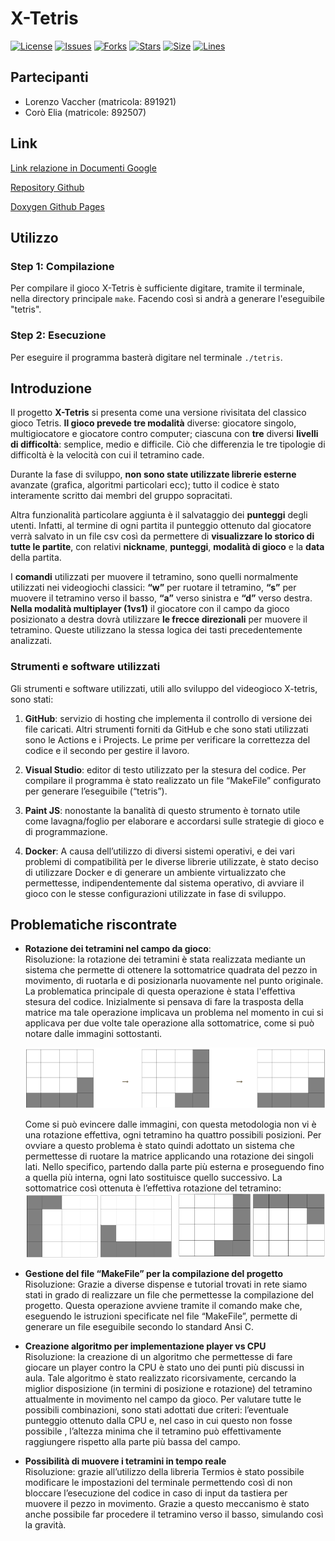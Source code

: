 # X-Tetris
[![License](https://img.shields.io/github/license/UniveLE/x-tetris)](https://github.com/UniveLE/x-tetris)
[![Issues](https://img.shields.io/github/issues/UniveLE/x-tetris)](https://github.com/UniveLE/x-tetris)
[![Forks](https://img.shields.io/github/forks/UniveLE/x-tetris)](https://github.com/UniveLE/x-tetris)
[![Stars](https://img.shields.io/github/stars/UniveLE/x-tetris)](https://github.com/UniveLE/x-tetris)
[![Size](https://img.shields.io/github/languages/code-size/UniveLE/x-tetris)](https://github.com/UniveLE/x-tetris)
[![Lines](https://img.shields.io/tokei/lines/github/UniveLE/x-tetris)](https://github.com/UniveLE/x-tetris)

## Partecipanti
* Lorenzo Vaccher (matricola: 891921)
* Corò Elia (matricole: 892507)

## Link
[Link relazione in Documenti Google](https://docs.google.com/document/d/1TnKNtrtsvZiEISFd6u0V8dcFj1k6fb3T95S-ayjF9LA/edit?usp=sharing)

[Repository Github](https://github.com/UniveLE/x-tetris)

[Doxygen Github Pages](https://univele.github.io/x-tetris/docs/html/index.html)

## Utilizzo
### Step 1: Compilazione
 Per compilare il gioco X-Tetris è sufficiente digitare, tramite il terminale, nella directory principale `make`. Facendo così si andrà a generare l'eseguibile "tetris".
### Step 2: Esecuzione
 Per eseguire il programma basterà digitare nel terminale `./tetris`.

## Introduzione
Il progetto **X-Tetris** si presenta come una versione rivisitata del classico gioco Tetris. **Il gioco prevede tre modalità** diverse: giocatore singolo, multigiocatore e giocatore contro computer; ciascuna con **tre** diversi **livelli di difficoltà**: semplice, medio e difficile. Ciò che differenzia le tre tipologie di difficoltà è la velocità con cui il tetramino cade.

Durante la fase di sviluppo, **non sono state utilizzate librerie esterne** avanzate (grafica, algoritmi particolari ecc); tutto il codice è stato interamente scritto dai membri del gruppo sopracitati.  

Altra funzionalità particolare aggiunta è il salvataggio dei **punteggi** degli utenti. Infatti, al termine di ogni partita il punteggio ottenuto dal giocatore verrà salvato in un file csv così da permettere di **visualizzare lo storico di tutte le partite**, con relativi **nickname**, **punteggi**, **modalità di gioco** e la **data** della partita. 

I **comandi** utilizzati per muovere il tetramino, sono quelli normalmente utilizzati nei videogiochi classici: **“w”** per ruotare il tetramino, **“s”** per muovere il tetramino verso il basso, **“a”** verso sinistra e **“d”** verso destra. **Nella modalità multiplayer (1vs1)** il giocatore con il campo da gioco posizionato a destra dovrà utilizzare **le frecce direzionali** per muovere il tetramino. Queste utilizzano la stessa logica dei tasti precedentemente analizzati.   

### Strumenti e software utilizzati
Gli strumenti e software utilizzati, utili allo sviluppo del videogioco X-tetris, sono stati:
1. **GitHub**: servizio di hosting che implementa il controllo di versione dei file caricati. Altri strumenti forniti da GitHub e che sono stati utilizzati sono le Actions e i Projects. Le prime per verificare la correttezza del codice e il secondo per gestire il lavoro. 

2. **Visual Studio**: editor di testo utilizzato per  la stesura del codice. Per compilare il programma è stato realizzato un file “MakeFile” configurato per generare l’eseguibile (“tetris”).

3. **Paint JS**: nonostante la banalità di questo strumento è tornato utile come lavagna/foglio per elaborare e accordarsi sulle strategie di gioco e di programmazione.

4. **Docker**: A causa dell’utilizzo di diversi sistemi operativi, e dei vari problemi di compatibilità per le diverse librerie utilizzate, è stato deciso di utilizzare Docker e di generare un ambiente virtualizzato che permettesse, indipendentemente dal sistema operativo, di avviare il gioco con le stesse configurazioni utilizzate in fase di sviluppo.

## Problematiche riscontrate
* **Rotazione dei tetramini nel campo da gioco**:  
    Risoluzione: la rotazione dei tetramini è stata realizzata mediante un sistema che permette di ottenere la sottomatrice quadrata del pezzo in movimento, di ruotarla e di posizionarla nuovamente nel punto originale.  La problematica principale di questa operazione è stata l'effettiva stesura del codice. Inizialmente si pensava di fare la trasposta della matrice ma tale operazione implicava un problema nel momento in cui si applicava per due volte tale operazione alla sottomatrice, come si può notare dalle immagini sottostanti. 

    ![](./img/trasposta.png)

    Come si può evincere dalle immagini, con questa metodologia non vi è una rotazione effettiva, ogni tetramino ha quattro possibili posizioni. Per ovviare a questo problema è stato quindi adottato un sistema che permettesse di ruotare la matrice applicando una rotazione dei singoli lati. Nello specifico, partendo dalla parte più esterna e proseguendo fino a quella più interna, ogni lato sostituisce quello successivo. La sottomatrice così ottenuta è l’effettiva rotazione del tetramino:
    ![](./img/rotazione.png)

* **Gestione del file “MakeFile” per la compilazione del progetto**  
    Risoluzione: Grazie a diverse dispense e tutorial trovati in rete siamo stati in grado di realizzare un file che permettesse la compilazione del progetto. Questa operazione avviene tramite il comando make che, eseguendo le istruzioni specificate nel file “MakeFile”, permette di generare un file eseguibile secondo lo standard Ansi C.

* **Creazione algoritmo per implementazione player vs CPU**  
    Risoluzione: la creazione di un algoritmo che permettesse di fare giocare un player contro la CPU è stato uno dei punti più discussi in aula. Tale algoritmo è stato realizzato ricorsivamente, cercando la miglior disposizione (in termini di posizione e rotazione) del tetramino attualmente in movimento nel campo da gioco. Per valutare tutte le possibili combinazioni, sono stati adottati due criteri: l’eventuale punteggio ottenuto dalla CPU e, nel caso in cui questo non fosse possibile , l’altezza minima che il tetramino può effettivamente raggiungere rispetto alla parte più bassa del campo.

* **Possibilità di muovere i tetramini in tempo reale**  
    Risoluzione: grazie all’utilizzo della libreria Termios è stato possibile modificare le impostazioni del terminale permettendo così di non bloccare l’esecuzione del codice in caso di input da tastiera per muovere il pezzo in movimento. Grazie a questo meccanismo è stato anche possibile far procedere il tetramino verso il basso, simulando così la gravità.


